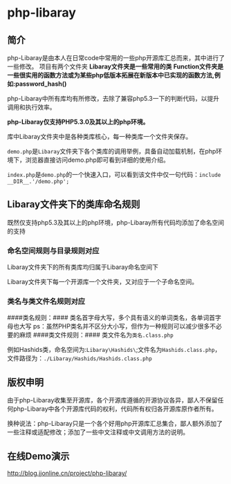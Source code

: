 # php-libaray
## 简介
php-Libaray是由本人在日常code中常用的一些php开源库汇总而来，其中进行了一些修改。
项目有两个文件夹
**Libaray文件夹是一些常用的类**
**Function文件夹是一些很实用的函数方法或为某些php低版本拓展在新版本中已实现的函数方法,例如:password_hash()**

php-Libaray中所有库均有所修改，去除了兼容php5.3一下的判断代码，以提升调用和执行效率。

**php-Libaray仅支持PHP5.3.0及其以上的php环境。**

库中Libaray文件夹中是各种类库核心，每一种类库一个文件夹保存。

``demo.php``是``Libaray``文件夹下各个类库的调用举例，具备自动加载机制，在php环境下，浏览器直接访问demo.php即可看到详细的使用介绍。

``index.php``是``demo.php``的一个快速入口，可以看到该文件中仅一句代码：``include __DIR__.'/demo.php';``
## Libaray文件夹下的类库命名规则
既然仅支持php5.3及其以上的php环境，php-Libaray所有代码均添加了命名空间的支持
### 命名空间规则与目录规则对应
Libaray文件夹下的所有类库均归属于Libaray命名空间下

Libaray文件夹下每一个开源库一个文件夹，又对应于一个子命名空间。
### 类名与类文件名规则对应
####类名规则：####
类名首字母大写，多个具有语义的单词类名，各单词首字母也大写
	ps：虽然PHP类名并不区分大小写，但作为一种规则可以减少很多不必要的麻烦
####类文件规则：####
类文件名为``类名.class.php``
		
例如Hashids类，命名空间为:``Libaray\Hashids\``;文件名为``Hashids.class.php``，文件路径为：``./Libaray/Hashids/Hashids.class.php``
	
## 版权申明
由于php-Libaray收集至开源库，各个开源库遵循的开源协议各异，鄙人不保留任何php-Libaray中各个开源库代码的权利，代码所有权归各开源库原作者所有。

换种说法：php-Libaray只是一个各个好用php开源库汇总集合，鄙人额外添加了一些注释或适配修改；添加了一些中文注释或中文调用方法的说明。

## 在线Demo演示
<a href="http://blog.jjonline.cn/project/php-libaray/">http://blog.jjonline.cn/project/php-libaray/</a>